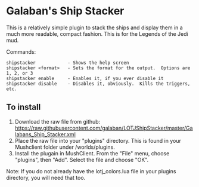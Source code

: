 # Galaban's Ship Stacker
This is a relatively simple plugin to stack the ships and display them in a much more readable, compact fashion.  This is for the Legends of the Jedi mud.

Commands:

    shipstacker            - Shows the help screen
    shipstacker <format>   - Sets the format for the output.  Options are 1, 2, or 3
    shipstacker enable     - Enables it, if you ever disable it
    shipstacker disable    - Disables it, obviously.  Kills the triggers, etc.


## To install
1. Download the raw file from github:
https://raw.githubusercontent.com/galaban/LOTJShipStacker/master/Galabans_Ship_Stacker.xml
2. Place the raw file into your "plugins" directory.  This is found in your Mushclient folder under /worlds/plugins.
3. Install the plugain in MushClient.  From the "File" menu, choose "plugins", then "Add".  Select the file and choose "OK".

Note: If you do not already have the lotj_colors.lua file in your plugins directory, you will need that too.
